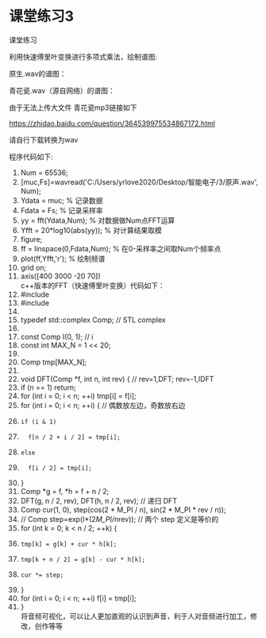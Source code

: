 # 课堂练习3

课堂练习

利用快速傅里叶变换进行多项式乘法，绘制谱图:

原生.wav的谱图：
 
青花瓷.wav（源自网络）的谱图：

由于无法上传大文件 青花瓷mp3链接如下

https://zhidao.baidu.com/question/364539975534867172.html

请自行下载转换为wav
 
程序代码如下:
1.	Num = 65536;  
2.	[muc,Fs]=wavread('C:/Users/yrlove2020/Desktop/智能电子/3/原声.wav', Num);  
3.	Ydata = muc;                         % 记录数据  
4.	Fdata = Fs;                        % 记录采样率  
5.	yy = fft(Ydata,Num);         % 对数据做Num点FFT运算  
6.	Yfft = 20*log10(abs(yy));    % 对计算结果取模  
7.	figure;  
8.	ff = linspace(0,Fdata,Num);    % 在0-采样率之间取Num个频率点  
9.	plot(ff,Yfft,'r');           % 绘制频谱  
10.	grid on;  
11.	axis([400 3000 -20 70])  
c++版本的FFT（快速傅里叶变换）代码如下：
1.	#include <cmath>  
2.	#include <complex>  
3.	  
4.	typedef std::complex<double> Comp;  // STL complex  
5.	  
6.	const Comp I(0, 1);  // i  
7.	const int MAX_N = 1 << 20;  
8.	  
9.	Comp tmp[MAX_N];  
10.	  
11.	void DFT(Comp *f, int n, int rev) {  // rev=1,DFT; rev=-1,IDFT  
12.	  if (n == 1) return;  
13.	  for (int i = 0; i < n; ++i) tmp[i] = f[i];  
14.	  for (int i = 0; i < n; ++i) {  // 偶数放左边，奇数放右边  
15.	    if (i & 1)  
16.	      f[n / 2 + i / 2] = tmp[i];  
17.	    else  
18.	      f[i / 2] = tmp[i];  
19.	  }  
20.	  Comp *g = f, *h = f + n / 2;  
21.	  DFT(g, n / 2, rev), DFT(h, n / 2, rev);  // 递归 DFT  
22.	  Comp cur(1, 0), step(cos(2 * M_PI / n), sin(2 * M_PI * rev / n));  
23.	  // Comp step=exp(I*(2*M_PI/n*rev)); // 两个 step 定义是等价的  
24.	  for (int k = 0; k < n / 2; ++k) {  
25.	    tmp[k] = g[k] + cur * h[k];  
26.	    tmp[k + n / 2] = g[k] - cur * h[k];  
27.	    cur *= step;  
28.	  }  
29.	  for (int i = 0; i < n; ++i) f[i] = tmp[i];  
30.	}  
将音频可视化，可以让人更加直观的认识到声音，利于人对音频进行加工，修改，创作等等
